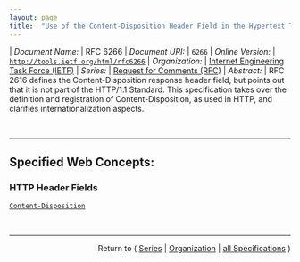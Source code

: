 ```yaml
---
layout: page
title:  "Use of the Content-Disposition Header Field in the Hypertext Transfer Protocol (HTTP)"
---
```


| *Document Name:* | RFC 6266
| *Document URI:* | `6266`
| *Online Version:* | [`http://tools.ietf.org/html/rfc6266`](http://tools.ietf.org/html/rfc6266)
| *Organization:* | [Internet Engineering Task Force (IETF)](..  "List of specification series by this organization")
| *Series:* | [Request for Comments (RFC)](.  "List of specifications in this series")
| *Abstract:* | RFC 2616 defines the Content-Disposition response header field, but points out that it is not part of the HTTP/1.1 Standard. This specification takes over the definition and registration of Content-Disposition, as used in HTTP, and clarifies internationalization aspects.

<br/>
<hr/>

## Specified Web Concepts:

### HTTP Header Fields

[`Content-Disposition`](/concepts/http-header/Content-Disposition "The Content-Disposition response header field is used to convey additional information about how to process the response payload, and also can be used to attach additional metadata, such as the filename to use when saving the response payload locally.")



<br/>
<hr/>

<p style="text-align: right">Return to ( <a href="./">Series</a> | <a href="../">Organization</a> | <a href="../../">all Specifications</a> )</p>